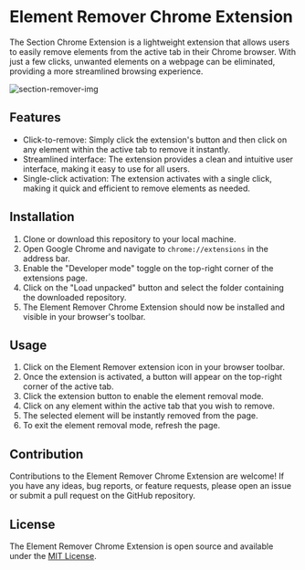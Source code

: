 # Element Remover Chrome Extension

The Section Chrome Extension is a lightweight extension that allows users to easily remove elements from the active tab in their Chrome browser. With just a few clicks, unwanted elements on a webpage can be eliminated, providing a more streamlined browsing experience.

![section-remover-img](https://github.com/abhiraj-ku/Section-Eraser-Extension/assets/113116498/6bbb9846-9caa-483e-b85e-f497d479c38f)

## Features

- Click-to-remove: Simply click the extension's button and then click on any element within the active tab to remove it instantly.
- Streamlined interface: The extension provides a clean and intuitive user interface, making it easy to use for all users.
- Single-click activation: The extension activates with a single click, making it quick and efficient to remove elements as needed.

## Installation

1. Clone or download this repository to your local machine.
2. Open Google Chrome and navigate to `chrome://extensions` in the address bar.
3. Enable the "Developer mode" toggle on the top-right corner of the extensions page.
4. Click on the "Load unpacked" button and select the folder containing the downloaded repository.
5. The Element Remover Chrome Extension should now be installed and visible in your browser's toolbar.

## Usage

1. Click on the Element Remover extension icon in your browser toolbar.
2. Once the extension is activated, a button will appear on the top-right corner of the active tab.
3. Click the extension button to enable the element removal mode.
4. Click on any element within the active tab that you wish to remove.
5. The selected element will be instantly removed from the page.
6. To exit the element removal mode, refresh the page.

## Contribution

Contributions to the Element Remover Chrome Extension are welcome! If you have any ideas, bug reports, or feature requests, please open an issue or submit a pull request on the GitHub repository.

## License

The Element Remover Chrome Extension is open source and available under the [MIT License](LICENSE).
